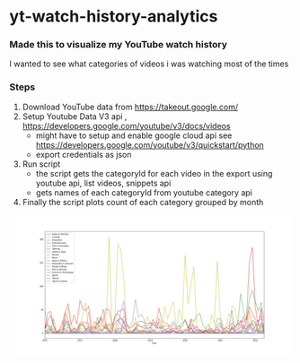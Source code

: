 # yt-watch-history-analytics
### Made this to visualize my YouTube watch history

I wanted to see what categories of videos i was watching most of the times

### Steps

 1. Download YouTube data from https://takeout.google.com/
 2. Setup Youtube Data V3 api , https://developers.google.com/youtube/v3/docs/videos
	 - might have to setup and enable google cloud api see https://developers.google.com/youtube/v3/quickstart/python
	 - export credentials as json
3. Run script
	-  the script gets the categoryId for each video in the export using youtube api, list videos, snippets api
	  - gets names of each categoryId from youtube category api
4. Finally the script plots count of each category grouped by month


![Image should come here lol](foo.png "Title")